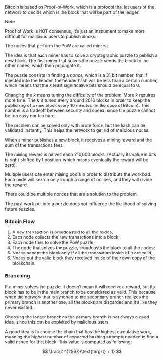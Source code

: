 Bitcoin is based on Proof-of-Work, which is a protocol that let users of the network to decide which is the block that will be part of the ledger.
> [!Note]
Proof of Work is NOT consensus, it’s just an instrument to make more difficult for malicious users to publish blocks.

The nodes that perform the PoW are called miners.

The idea is that each miner has to solve a cryptographic puzzle to publish a new block. The first miner that solves the puzzle sends the block to the other nodes, which then propagate it.

The puzzle consists in finding a _nonce,_ which is a 31 bit number, that if injected into the header, the header hash will be less than a certain number, which means that the $k$ least significative bits should be equal to $0$.

Changing the $k$ means tuning the difficulty of the problem. More $k$ requires more time. The $k$ is tuned every around $2016$ blocks in order to keep the publishing of a new block every 10 minutes (in the case of Bitcoin). This number is a tradeoff between security and speed, since the puzzle cannot be too easy nor too hard.

The problem can be solved only with brute force, but the hash can be validated instantly. This helps the network to get rid of malicious nodes.

When a miner publishes a new block, it receives a mining reward and the sum of the transactions fees.

The mining reward is halved each 210,000 blocks. (Actually its value in bits is right-shifted by 1 position, which means eventually the reward will be zero).

Multiple users can enter mining pools in order to distribute the workload. Each node will search only trough a range of nonces, and they will divide the reward.

There could be multiple nonces that are a solution to the problem.

The past work put into a puzzle does not influence the likelihood of solving future puzzles.

### Bitcoin Flow
1. A new transaction is broadcasted to all the nodes;
2. Each node collects the new transactions into a block;
3. Each node tries to solve the PoW puzzle;
4. The node that solves the puzzle, broadcasts the block to all the nodes;
5. Nodes accept the block only if all the transaction inside of it are valid;
6. Nodes put the valid block they received inside of their own copy of the blockchain.

### Branching
If a miner solves the puzzle, it doesn’t mean it will receive a reward, but its block has to be in the main branch to be considered as valid. This because when the network that is synched to the secondary branch realizes the primary branch is another one, all the blocks are discarded and it’s like they never existed.

Choosing the longer branch as the primary branch is not always a good idea, since this can be exploited by malicious users.

A good idea is to choose the chain that has the highest cumulative work, meaning the highest number of expected hashing attempts needed to find a valid nonce for that block. This value is computed as following:

$$ \frac{2 ^{256}}{\text{target} + 1} $$